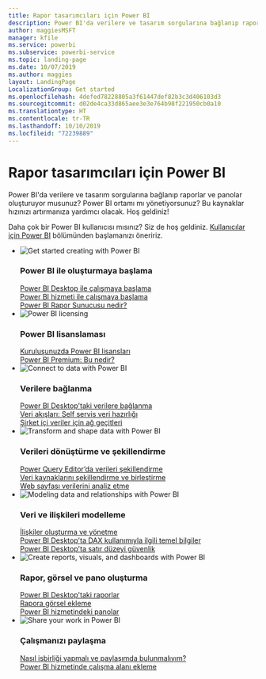 ```yaml
---
title: Rapor tasarımcıları için Power BI
description: Power BI'da verilere ve tasarım sorgularına bağlanıp raporlar ve panolar oluşturuyor musunuz? Power BI yöneticisi misiniz?
author: maggiesMSFT
manager: kfile
ms.service: powerbi
ms.subservice: powerbi-service
ms.topic: landing-page
ms.date: 10/07/2019
ms.author: maggies
layout: LandingPage
LocalizationGroup: Get started
ms.openlocfilehash: 4defed78228805a3f61447def82b3c3d406103d3
ms.sourcegitcommit: d02de4ca33d865aee3e3e764b98f221950cb0a10
ms.translationtype: HT
ms.contentlocale: tr-TR
ms.lasthandoff: 10/10/2019
ms.locfileid: "72239889"
---
```

# <a name="power-bi-for-report-designers"></a>Rapor tasarımcıları için Power BI

Power BI'da verilere ve tasarım sorgularına bağlanıp raporlar ve panolar oluşturuyor musunuz? Power BI ortamı mı yönetiyorsunuz? Bu kaynaklar hızınızı artırmanıza yardımcı olacak. Hoş geldiniz!

Daha çok bir Power BI kullanıcısı mısınız? Siz de hoş geldiniz. [Kullanıcılar için Power BI](consumer/power-bi-consumer-landing.md) bölümünden başlamanızı öneririz.

<ul class="panelContent cardsF"> 
            <li> 
                  <div class="cardSize"> 
                        <div class="cardPadding"> 
                              <div class="card"> 
                                    <div class="cardImageOuter">
                                          <div class="cardImage">
                                                <img alt="Get started creating with Power BI" src="media/power-bi-creator-landing/power-bi-designer-get-started.svg" data-linktype="relative-path">
                                          </div>
                                    </div>
                                    <div class="cardText"> 
                                          <h3>Power BI ile oluşturmaya başlama</h3> 
                                          <p></p>
                                               <a href="desktop-what-is-desktop.md">Power BI Desktop ile çalışmaya başlama</a><br/> 
                                               <a href="power-bi-overview.md">Power BI hizmeti ile çalışmaya başlama</a><br/> 
                                               <a href="report-server/get-started.md">Power BI Rapor Sunucusu nedir?</a>
                                    </div> 
                              </div> 
                        </div> 
                  </div> 
            </li>
            <li> 
                  <div class="cardSize"> 
                        <div class="cardPadding"> 
                              <div class="card"> 
                                    <div class="cardImageOuter">
                                          <div class="cardImage">
                                                <img alt="Power BI licensing" src="media/power-bi-creator-landing/power-bi-designer-licensing.svg" data-linktype="relative-path">
                                          </div>
                                    </div>
                                    <div class="cardText"> 
                                          <h3>Power BI lisanslaması</h3> 
                                          <p></p>
                                                <a href="service-admin-licensing-organization.md">Kuruluşunuzda Power BI lisansları</a><br/> 
                                                <a href="service-premium-what-is.md">Power BI Premium: Bu nedir?</a> 
                                    </div> 
                              </div> 
                        </div> 
                  </div> 
            </li>
            <li> 
                  <div class="cardSize"> 
                        <div class="cardPadding"> 
                              <div class="card"> 
                                    <div class="cardImageOuter">
                                          <div class="cardImage">
                                                <img alt="Connect to data with Power BI" src="media/power-bi-creator-landing/power-bi-designer-connect-data.svg" data-linktype="relative-path">
                                          </div>
                                    </div>
                                    <div class="cardText"> 
                                          <h3>Verilere bağlanma</h3> 
                                          <p></p>
                                                <a href="desktop-quickstart-connect-to-data.md">Power BI Desktop'taki verilere bağlanma</a><br/> 
                                                <a href="service-dataflows-overview.md">Veri akışları: Self servis veri hazırlığı</a><br/> 
                                                <a href="service-gateway-onprem.md">Şirket içi veriler için ağ geçitleri</a>
                                    </div> 
                              </div> 
                        </div> 
                  </div> 
            </li>
            <li> 
                  <div class="cardSize"> 
                        <div class="cardPadding"> 
                              <div class="card"> 
                                    <div class="cardImageOuter">
                                          <div class="cardImage">
                                                <img alt="Transform and shape data with Power BI" src="media/power-bi-creator-landing/power-bi-designer-transform-shape-data.svg" data-linktype="relative-path">
                                          </div>
                                    </div>
                                    <div class="cardText"> 
                                          <h3>Verileri dönüştürme ve şekillendirme</h3> 
                                          <p></p>
                                                <a href="desktop-common-query-tasks.md">Power Query Editor’da verileri şekillendirme</a><br/> 
                                                <a href="desktop-shape-and-combine-data.md">Veri kaynaklarını şekillendirme ve birleştirme</a><br/> 
                                                <a href="desktop-tutorial-importing-and-analyzing-data-from-a-web-page.md">Web sayfası verilerini analiz etme</a>
                                    </div> 
                              </div> 
                        </div> 
                  </div> 
            </li>
            <li> 
                  <div class="cardSize"> 
                        <div class="cardPadding"> 
                              <div class="card"> 
                                    <div class="cardImageOuter">
                                          <div class="cardImage">
                                                <img alt="Modeling data and relationships with Power BI" src="media/power-bi-creator-landing/power-bi-designer-modeling-data-relationships.svg" data-linktype="relative-path">
                                          </div>
                                    </div>
                                    <div class="cardText"> 
                                          <h3>Veri ve ilişkileri modelleme</h3> 
                                          <p></p>
                                                <a href="desktop-create-and-manage-relationships.md">İlişkiler oluşturma ve yönetme</a><br/>
                                                <a href="desktop-quickstart-learn-dax-basics.md">Power BI Desktop'ta DAX kullanımıyla ilgili temel bilgiler</a><br/> 
                                                <a href="service-admin-rls.md">Power BI Desktop'ta satır düzeyi güvenlik</a> 
                                    </div> 
                              </div> 
                        </div> 
                  </div> 
            </li>
            <li> 
                  <div class="cardSize"> 
                        <div class="cardPadding"> 
                              <div class="card"> 
                                    <div class="cardImageOuter">
                                          <div class="cardImage">
                                                <img alt="Create reports, visuals, and dashboards with Power BI" src="media/power-bi-creator-landing/power-bi-designer-create-reports-visuals-dashboards.svg" data-linktype="relative-path">
                                          </div>
                                    </div>
                                    <div class="cardText"> 
                                          <h3>Rapor, görsel ve pano oluşturma</h3> 
                                          <p></p>
                                                <a href="desktop-report-view.md">Power BI Desktop'taki raporlar</a><br/> 
                                                <a href="power-bi-report-add-visualizations-i.md">Rapora görsel ekleme</a><br/> 
                                                <a href="service-dashboard-create.md">Power BI hizmetindeki panolar</a>
                                    </div> 
                              </div> 
                        </div> 
                  </div> 
            </li>
            <li> 
                  <div class="cardSize"> 
                        <div class="cardPadding"> 
                              <div class="card"> 
                                    <div class="cardImageOuter">
                                          <div class="cardImage">
                                                <img alt="Share your work in Power BI" src="media/power-bi-creator-landing/power-bi-designer-share-work.svg" data-linktype="relative-path">
                                          </div>
                                    </div>
                                    <div class="cardText"> 
                                          <h3>Çalışmanızı paylaşma</h3> 
                                          <p></p>
                                                <a href="service-how-to-collaborate-distribute-dashboards-reports.md">Nasıl işbirliği yapmalı ve paylaşımda bulunmalıyım?</a><br/>
                                                <a href="service-create-workspaces.md">Power BI hizmetinde çalışma alanı ekleme</a> 
                                    </div> 
                              </div> 
                        </div> 
                  </div> 
            </li>
</ul>



